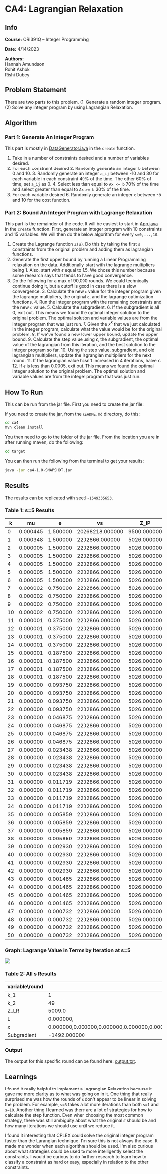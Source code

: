 # CA4: Lagrangian Relaxation

## Info
**Course:** ORI391Q – Integer Programming

**Date:** 4/14/2023

**Authors:**<br/>
Hannah Amundson<br/>
Rohit Ashok<br/>
Rishi Dubey

## Problem Statement
There are two parts to this problem. (1) Generate a random integer program. (2) Solve any integer program by 
using Lagrangian Relaxation.

## Algorithm
### Part 1: Generate An Integer Program
This part is mostly in [DataGenerator.java](ca4/src/main/java/com/digit/app/DataGenerator.java) in the `create` function.

1. Take in a number of constraints desired and a number of variables desired.
1. For each constraint desired
   2. Randomly generate an integer `b` between 0 and 10.
   3. Randomly generate an integer `a_ij` between -10 and 30 for each variable in each constraint 40% of the time. The other
   60% of time, set `a_ij` as 0.
   4. Select less than equal to `Ax <= b` 70% of the time and select greater than equal to `Ax >= b` 30% of the time.
5. For each variable desired
   6. Randomly generate an integer `c` between -5 and 10 for the cost function.

### Part 2: Bound An Integer Program with Lagrange Relaxation
This part is the remainder of the code. It will be easiest to start in [App.java](ca4/src/main/java/com/digit/app/App.java) 
in the `create` function. First, generate an integer program with 10 constraints and 15 variables. We will then do the 
below algorithm for every `s=0,...,10`.

1. Create the Lagrange function `Z(u)`. Do this by taking the first `s` constraints from the original problem and adding
them as lagrangian functions.
2. Generate the first upper bound by running a Linear Programming relaxation on the data. Additionally, start with the 
lagrange multipliers being 1. Also, start with $\epsilon$ equal to 1.5. We chose this number because some research says 
that tends to have good convergence.
2. Do the following for a max of 90,000 rounds. We could technically continue doing it, but a cutoff is good in case 
there is a slow convergence.
   3. Calculate the new `c` value for the integer program given the lagrange multipliers, the original `c`, and the 
   lagrange optimization functions.
   4. Run the integer program with the remaining constraints and the new `c` value.
   5. Calculate the subgradient.
   6. If the subgradient is all 0, exit out. This means we found the optimal integer solution to the original 
   problem. The optimal solution and variable values are from the integer program that was just run.
   7. Given the $x^k$ that we just calculated in the integer program, calculate what the value would be for the original
   problem.
   8. If we've found a new lower upper bound, update the upper bound.
   9. Calculate the step value using $\epsilon$, the subgradient, the optimal value of the lagrangian from this iteration,
   and the best solution to the integer program so far.
   10. Using the step value, subgradient, and old lagrangian multipliers, update the lagrangian multipliers for the next
   round.
   11. If the lagrangian value hasn't increased in 4 iterations, halve $\epsilon$.
   12. If $\epsilon$ is less than 0.0005, exit out. This means we found the optimal integer solution to the original
       problem. The optimal solution and variable values are from the integer program that was just run.


## How To Run
This can be run from the jar file. First you need to create the jar file:

If you need to create the jar, from the `README.md` directory, do this:
```sh
cd ca4
mvn clean install
```
You then need to go to the folder of the jar file. From the location you are in after running maven, do the following:
```sh
cd target
```

You can then run the following from the terminal to get your results:
```sh
java -jar ca4-1.0-SNAPSHOT.jar
```

## Results
The results can be replicated with seed `-1549335653`.

### Table 1: s=5 Results
k| mu       |e|vs|Z_IP|Z_LR|L1|L2|L3|L4|L5
| --- |----------| --- | --- | --- | --- | --- | --- | --- | --- | --- |
|0| 0.000445 |1.500000|20268218.000000|9500.000000|11030.000000|1.00000|1.00000|1.00000|1.00000|1.00000|
|1| 0.000348 |1.500000|2202866.000000|5026.000000|5534.752298|0.33671|0.00000|1.00222|2.33725|1.00356|
|2| 0.000005 |1.500000|2202866.000000|5026.000000|5029.693687|0.00000|0.00000|1.00397|2.34422|1.00634|
|3| 0.000005 |1.500000|2202866.000000|5026.000000|5029.693728|0.00000|0.00000|1.00399|2.34432|1.00638|
|4| 0.000005 |1.500000|2202866.000000|5026.000000|5029.693770|0.00000|0.00000|1.00401|2.34441|1.00642|
|5| 0.000005 |1.500000|2202866.000000|5026.000000|5029.693811|0.00000|0.00000|1.00403|2.34450|1.00645|
|6| 0.000005 |1.500000|2202866.000000|5026.000000|5029.693852|0.00000|0.00000|1.00406|2.34459|1.00649|
|7| 0.000002 |0.750000|2202866.000000|5026.000000|5029.693893|0.00000|0.00000|1.00408|2.34468|1.00653|
|8| 0.000002 |0.750000|2202866.000000|5026.000000|5029.693914|0.00000|0.00000|1.00409|2.34473|1.00655|
|9| 0.000002 |0.750000|2202866.000000|5026.000000|5029.693935|0.00000|0.00000|1.00410|2.34477|1.00656|
|10| 0.000002 |0.750000|2202866.000000|5026.000000|5029.693955|0.00000|0.00000|1.00411|2.34482|1.00658|
|11| 0.000001 |0.375000|2202866.000000|5026.000000|5029.693976|0.00000|0.00000|1.00413|2.34487|1.00660|
|12| 0.000001 |0.375000|2202866.000000|5026.000000|5029.693986|0.00000|0.00000|1.00413|2.34489|1.00661|
|13| 0.000001 |0.375000|2202866.000000|5026.000000|5029.693997|0.00000|0.00000|1.00414|2.34491|1.00662|
|14| 0.000001 |0.375000|2202866.000000|5026.000000|5029.694007|0.00000|0.00000|1.00414|2.34493|1.00663|
|15| 0.000001 |0.187500|2202866.000000|5026.000000|5029.694017|0.00000|0.00000|1.00415|2.34496|1.00664|
|16| 0.000001 |0.187500|2202866.000000|5026.000000|5029.694022|0.00000|0.00000|1.00415|2.34497|1.00664|
|17| 0.000001 |0.187500|2202866.000000|5026.000000|5029.694027|0.00000|0.00000|1.00415|2.34498|1.00665|
|18| 0.000001 |0.187500|2202866.000000|5026.000000|5029.694033|0.00000|0.00000|1.00416|2.34499|1.00665|
|19| 0.000000 |0.093750|2202866.000000|5026.000000|5029.694038|0.00000|0.00000|1.00416|2.34500|1.00666|
|20| 0.000000 |0.093750|2202866.000000|5026.000000|5029.694040|0.00000|0.00000|1.00416|2.34501|1.00666|
|21| 0.000000 |0.093750|2202866.000000|5026.000000|5029.694043|0.00000|0.00000|1.00416|2.34501|1.00666|
|22| 0.000000 |0.093750|2202866.000000|5026.000000|5029.694046|0.00000|0.00000|1.00416|2.34502|1.00666|
|23| 0.000000 |0.046875|2202866.000000|5026.000000|5029.694048|0.00000|0.00000|1.00417|2.34503|1.00667|
|24| 0.000000 |0.046875|2202866.000000|5026.000000|5029.694049|0.00000|0.00000|1.00417|2.34503|1.00667|
|25| 0.000000 |0.046875|2202866.000000|5026.000000|5029.694051|0.00000|0.00000|1.00417|2.34503|1.00667|
|26| 0.000000 |0.046875|2202866.000000|5026.000000|5029.694052|0.00000|0.00000|1.00417|2.34503|1.00667|
|27| 0.000000 |0.023438|2202866.000000|5026.000000|5029.694053|0.00000|0.00000|1.00417|2.34504|1.00667|
|28| 0.000000 |0.023438|2202866.000000|5026.000000|5029.694054|0.00000|0.00000|1.00417|2.34504|1.00667|
|29| 0.000000 |0.023438|2202866.000000|5026.000000|5029.694055|0.00000|0.00000|1.00417|2.34504|1.00667|
|30| 0.000000 |0.023438|2202866.000000|5026.000000|5029.694055|0.00000|0.00000|1.00417|2.34504|1.00667|
|31| 0.000000 |0.011719|2202866.000000|5026.000000|5029.694056|0.00000|0.00000|1.00417|2.34504|1.00667|
|32| 0.000000 |0.011719|2202866.000000|5026.000000|5029.694056|0.00000|0.00000|1.00417|2.34504|1.00667|
|33| 0.000000 |0.011719|2202866.000000|5026.000000|5029.694056|0.00000|0.00000|1.00417|2.34504|1.00667|
|34| 0.000000 |0.011719|2202866.000000|5026.000000|5029.694057|0.00000|0.00000|1.00417|2.34505|1.00667|
|35| 0.000000 |0.005859|2202866.000000|5026.000000|5029.694057|0.00000|0.00000|1.00417|2.34505|1.00667|
|36| 0.000000 |0.005859|2202866.000000|5026.000000|5029.694057|0.00000|0.00000|1.00417|2.34505|1.00667|
|37| 0.000000 |0.005859|2202866.000000|5026.000000|5029.694057|0.00000|0.00000|1.00417|2.34505|1.00667|
|38| 0.000000 |0.005859|2202866.000000|5026.000000|5029.694058|0.00000|0.00000|1.00417|2.34505|1.00667|
|39| 0.000000 |0.002930|2202866.000000|5026.000000|5029.694058|0.00000|0.00000|1.00417|2.34505|1.00667|
|40| 0.000000 |0.002930|2202866.000000|5026.000000|5029.694058|0.00000|0.00000|1.00417|2.34505|1.00667|
|41| 0.000000 |0.002930|2202866.000000|5026.000000|5029.694058|0.00000|0.00000|1.00417|2.34505|1.00667|
|42| 0.000000 |0.002930|2202866.000000|5026.000000|5029.694058|0.00000|0.00000|1.00417|2.34505|1.00667|
|43| 0.000000 |0.001465|2202866.000000|5026.000000|5029.694058|0.00000|0.00000|1.00417|2.34505|1.00667|
|44| 0.000000 |0.001465|2202866.000000|5026.000000|5029.694058|0.00000|0.00000|1.00417|2.34505|1.00667|
|45| 0.000000 |0.001465|2202866.000000|5026.000000|5029.694058|0.00000|0.00000|1.00417|2.34505|1.00667|
|46| 0.000000 |0.001465|2202866.000000|5026.000000|5029.694058|0.00000|0.00000|1.00417|2.34505|1.00667|
|47| 0.000000 |0.000732|2202866.000000|5026.000000|5029.694058|0.00000|0.00000|1.00417|2.34505|1.00667|
|48| 0.000000 |0.000732|2202866.000000|5026.000000|5029.694058|0.00000|0.00000|1.00417|2.34505|1.00667|
|49| 0.000000 |0.000732|2202866.000000|5026.000000|5029.694058|0.00000|0.00000|1.00417|2.34505|1.00667|
|50| 0.000000 |0.000732|2202866.000000|5026.000000|5029.694058|0.00000|0.00000|1.00417|2.34505|1.00667|


### Graph: Lagrange Value in Terms by Iteration at s=5
![](./Chart.png)

### Table 2: All s Results
| variable\round |1|2|3|4|5|6|7|8|9|10|
|----------------| --- | --- | --- | --- | --- | --- | --- | --- | --- | --- |
| k_1            |1|1000|1000|44|2|5|1|1|1|2|
| k_2            |49|1000|1000|92|50|53|49|49|49|50|
| Z_LR           |5009.0|5015.802105373116|5020.909320111456|5022.962347729788|5029.693687135948|5029.077995373373|5015.173737243851|5017.177260840741|5022.198949433936|5019.6401389901985|
| L              |0.000000,|0.000000,0.971729,|0.000000,0.954660,1.045340|0.000875,0.000006,1.003937,2.342344|0.000000,0.000000,1.003965,2.344224,1.006344|0.000000,0.000000,1.003361,2.495457,1.005377,0.000000|0.000000,1.000856,1.004279,1.006847,1.006847,0.000000,0.994009|0.000000,1.000856,1.004282,1.006851,1.006851,0.000000,0.994006,1.001713|0.000000,1.000858,1.004288,1.006860,1.006860,0.000000,0.993997,1.001715,1.004288|0.000000,0.834288,1.004142,1.173168,1.006627,0.000000,1.521581,1.001657,0.837601,0.806531|
| x              |0.000000,0.000000,0.000000,0.000000,0.000000,0.000000,0.000000,500.000000,0.000000,0.000000,0.000000,0.000000,1.000000,0.000000,0.000000|0.000000,0.000000,0.000000,0.000000,0.000000,0.000000,0.000000,500.000000,0.000000,0.000000,0.000000,0.000000,1.000000,0.000000,0.000000|0.000000,0.000000,0.000000,0.000000,0.000000,0.000000,0.000000,500.000000,0.000000,-0.000000,0.000000,0.000000,1.000000,0.000000,0.000000|0.000000,0.000000,0.000000,0.000000,0.000000,0.000000,0.000000,500.000000,0.000000,0.000000,0.000000,0.000000,2.000000,1.000000,0.000000|0.000000,0.000000,0.000000,0.000000,0.000000,0.000000,0.000000,500.000000,0.000000,0.000000,0.000000,0.000000,2.000000,1.000000,0.000000,|0.000000,0.000000,0.000000,0.000000,0.000000,0.000000,0.000000,500.000000,0.000000,0.000000,0.000000,0.000000,2.000000,1.000000,0.000000,|0.000000,0.000000,0.000000,0.000000,0.000000,0.000000,0.000000,500.000000,0.000000,0.000000,0.000000,0.000000,0.000000,0.000000,0.000000,|0.000000,0.000000,0.000000,0.000000,0.000000,0.000000,0.000000,500.000000,0.000000,0.000000,0.000000,0.000000,0.000000,0.000000,0.000000,|0.000000,0.000000,0.000000,0.000000,0.000000,0.000000,0.000000,500.000000,0.000000,0.000000,0.000000,0.000000,0.000000,0.000000,0.000000,|0.000000,0.000000,0.000000,0.000000,0.000000,0.000000,0.000000,500.000000,0.000000,0.000000,0.000000,0.000000,0.000000,0.000000,0.000000|
| Subgradient    |-1492.000000|-1492.000000,-5.000000|-1492.000000,-5.000000,5.000000|-1484.000000,-11.000000,5.000000,20.000000|-1484.000000,-11.000000,5.000000,20.000000,8.000000|-1484.000000,-11.000000,5.000000,20.000000,8.000000,-1985.000000|-1492.000000,1.000000,5.000000,8.000000,8.000000,-1991.000000,-7.000000|-1492.000000,1.000000,5.000000,8.000000,8.000000,-1991.000000,-7.000000,2.000000|-1492.000000,1.000000,5.000000,8.000000,8.000000,-1991.000000,-7.000000,2.000000,5.000000|-1492.000000,1.000000,5.000000,8.000000,8.000000,-1991.000000,-7.000000,2.000000,5.000000,1.000000|


### Output
The output for this specific round can be found here: [output.txt](./output.txt).

## Learnings
I found it really helpful to implement a Lagrangian Relaxation because it gave me more clarity as to what was going on 
in it. One thing that really surprised me was how the rounds of `s` don't appear to be linear in solving the problem. 
For example, `s=3` takes a lot more iterations than both `s=1` and `s=10`. Another thing I learned was there are a lot 
of strategies for how to calculate the step function. Even when choosing the most common strategy, there was still
ambiguity about what the original $\epsilon$ should be and how many iterations we should use until we reduce it.

I found it interesting that CPLEX could solve the original integer program faster than the Larangian technique. I'm sure
this is not always the case. It made me wonder when each algorithm should be used. I'm also curious about what strategies
could be used to more intelligently select the constraints. I would be curious to do further research to learn how to 
classify a constraint as hard or easy, especially in relation to the other constraints.